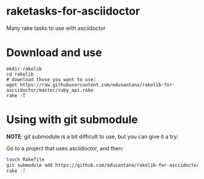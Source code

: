 # raketasks-for-asciidoctor

Many rake tasks to use with asciidoctor

# Download and use

```
mkdir rakelib
cd rakelib
# download those you want to use:
wget https://raw.githubusercontent.com/edusantana/rakelib-for-asciidoctor/master/ruby_api.rake
rake -T
```

# Using with git submodule

**NOTE**: git submodule is a bit difficult to use, but you can give it a try:

Go to a project that uses asciidoctor, and then:


```bash
touch Rakefile
git submodule add https://github.com/edusantana/rakelib-for-asciidoctor rakelib
rake -T
```

